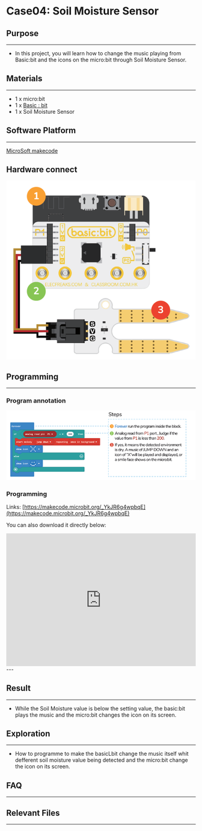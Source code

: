 # Case04: Soil Moisture Sensor

## Purpose
---
- In this project, you will learn how to change the music playing from Basic:bit and the icons on the micro:bit through Soil Moisture Sensor.

## Materials 
---
* 1 x micro:bit
* 1 x [Basic : bit](https://www.elecfreaks.com/store)
* 1 x Soil Moisture Sensor

## Software Platform 
---
[MicroSoft makecode](https://makecode.microbit.org/#)

## Hardware connect

![](./images/case_04_01.png)

## Programming
---
### Program annotation

![](./images/case_04_02.png)

### Programming 

Links: [https://makecode.microbit.org/_YkJR6g4wpbqE](https://makecode.microbit.org/_YkJR6g4wpbqE)

You can also download it directly below:

<div style="position:relative;height:0;padding-bottom:70%;overflow:hidden;">
<iframe style="position:absolute;top:0;left:0;width:100%;height:100%;" src="https://makecode.microbit.org/#pub:https://makecode.microbit.org/_YkJR6g4wpbqE" frameborder="0" sandbox="allow-popups allow-forms allow-scripts allow-same-origin">
</iframe>
</div>  
---

## Result
---
* While the Soil Moisture value is below the setting value, the basic:bit plays the music and the micro:bit changes the icon on its screen.

## Exploration
---
* How to programme to make the basicLbit change the music itself whit defferent soil moisture value being detected and the micro:bit change the icon on its screen.

## FAQ
---
## Relevant Files
---
